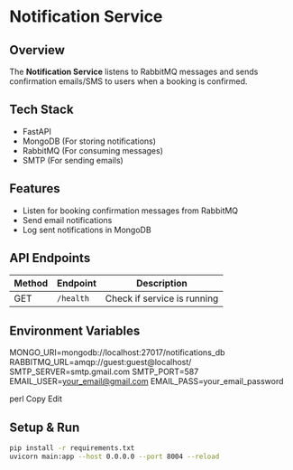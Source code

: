 # Notification Service

## Overview
The **Notification Service** listens to RabbitMQ messages and sends confirmation emails/SMS to users when a booking is confirmed.

## Tech Stack
- FastAPI
- MongoDB (For storing notifications)
- RabbitMQ (For consuming messages)
- SMTP (For sending emails)

## Features
- Listen for booking confirmation messages from RabbitMQ
- Send email notifications
- Log sent notifications in MongoDB

## API Endpoints
| Method | Endpoint       | Description |
|--------|---------------|-------------|
| GET    | `/health`     | Check if service is running |

## Environment Variables
MONGO_URI=mongodb://localhost:27017/notifications_db RABBITMQ_URL=amqp://guest:guest@localhost/ SMTP_SERVER=smtp.gmail.com SMTP_PORT=587 EMAIL_USER=your_email@gmail.com EMAIL_PASS=your_email_password

perl
Copy
Edit

## Setup & Run
```sh
pip install -r requirements.txt
uvicorn main:app --host 0.0.0.0 --port 8004 --reload
